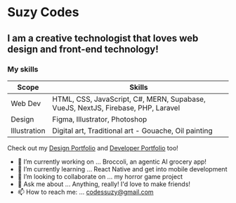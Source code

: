 # Suzy Codes
## I am a creative technologist that loves web design and front-end technology!  

### My skills

| Scope | Skills |
| ------ | ------ |
| Web Dev | HTML, CSS, JavaScript, C#, MERN, Supabase, VueJS, NextJS, Firebase, PHP, Laravel|
| Design | Figma, Illustrator, Photoshop |
| Illustration | Digital art, Traditional art  - Gouache, Oil painting  |

Check out my [Design Portfolio](https://suzannadraws.myportfolio.com/) and [Developer Portfolio](https://www.suzycodes.dev/) too!



- 🔭 I’m currently working on ... Broccoli, an agentic AI grocery app! 
- 🌱 I’m currently learning ... React Native and get into mobile development
- 👯 I’m looking to collaborate on ... my horror game project
- 💬 Ask me about ... Anything, really! I'd love to make friends! 
- 📫 How to reach me: ... codessuzy@gmail.com
